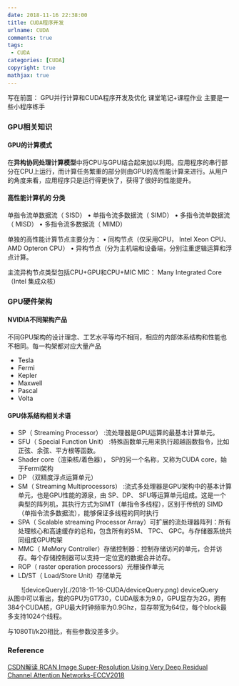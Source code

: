 ```yaml
---
date: 2018-11-16 22:38:00
title: CUDA程序开发
urlname: CUDA
comments: true
tags:
 - CUDA
categories: [CUDA]
copyright: true
mathjax: true
---
```



写在前面：
GPU并行计算和CUDA程序开发及优化 课堂笔记+课程作业
主要是一些小程序练手

<!--more-->

### GPU相关知识

#### GPU的计算模式
在**异构协同处理计算模型**中将CPU与GPU结合起来加以利用。应用程序的串行部分在CPU上运行，而计算任务繁重的部分则由GPU的高性能计算来进行。从用户的角度来看，应用程序只是运行得更快了，获得了很好的性能提升。

#### 高性能计算机的 分类
单指令流单数据流（ SISD）
• 单指令流多数据流（ SIMD）
• 多指令流单数据流（ MISD）
• 多指令流多数据流（ MIMD）

单独的高性能计算节点主要分为：
• 同构节点（仅采用CPU， Intel Xeon CPU、 AMD Opteron CPU）
• 异构节点（分为主机端和设备端，分别注重逻辑运算和浮点计算。

主流异构节点类型包括CPU+GPU和CPU+MIC
MIC： Many Integrated Core （Intel 集成众核）

### GPU硬件架构

#### NVIDIA不同架构产品
不同GPU架构的设计理念、工艺水平等均不相同，相应的内部体系结构和性能也不相同。每一构架都对应大量产品
- Tesla
- Fermi
- Kepler
- Maxwell
- Pascal
- Volta


#### GPU体系结构相关术语
- SP（ Streaming Processor） :流处理器是GPU运算的最基本计算单元。
- SFU（ Special Function Unit） :特殊函数单元用来执行超越函数指令，比如正弦、余弦、平方根等函数。
- Shader core（渲染核/着色器）， SP的另一个名称，又称为CUDA core，始于Fermi架构
- DP （双精度浮点运算单元）
- SM（ Streaming Multiprocessors） :流式多处理器是GPU架构中的基本计算单元，也是GPU性能的源泉，由 SP、DP、 SFU等运算单元组成。这是一个典型的阵列机，其执行方式为SIMT（单指令多线程），区别于传统的 SIMD（单指令流多数据流），能够保证多线程的同时执行
- SPA（ Scalable streaming Processor Array）可扩展的流处理器阵列：所有处理核心和高速缓存的总和，包含所有的SM、 TPC、 GPC。与存储器系统共同组成GPU构架
- MMC（ MeMory Controller）存储控制器：控制存储访问的单元，合并访存。每个存储控制器可以支持一定位宽的数据合并访存。
- ROP（ raster operation processors）光栅操作单元
- LD/ST（ Load/Store Unit）存储单元


<div align='center'>
![deviceQuery](./2018-11-16-CUDA/deviceQuery.png)
deviceQuery
</div>
从图中可以看出，我的GPU为GT730，CUDA版本为9.0，GPU显存为2G，拥有384个CUDA核，GPU最大时钟频率为0.9Ghz，显存带宽为64位，每个block最多支持1024个线程。

与1080TI/k20相比，有些参数没差多少。

### Reference

[CSDN解读 RCAN Image Super-Resolution Using Very Deep Residual Channel Attention Networks-ECCV2018 ](https://blog.csdn.net/aaa958099161/article/details/82836846)

